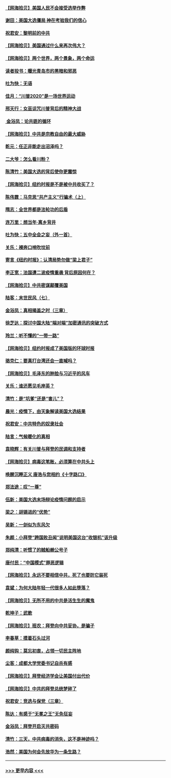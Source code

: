 #### [【网海拾贝】美国人民不会接受选举作弊](../pages/nsc993/n12528850.md?t=11070151) 
#### [谢田：美国大选僵局 神在考验我们的信心](../pages/nsc993/n12527932.md?t=11070151) 
#### [祝君安：黎明前的中共](../pages/nsc993/n12524071.md?t=11070151) 
#### [【网海拾贝】美国通过什么来再次伟大？](../pages/nsc993/n12523844.md?t=11070151) 
#### [【网海拾贝】两个世界，两个景象，两个命运](../pages/nsc993/n12521419.md?t=11070151) 
#### [读者投书：曝光青岛市的黑暗和邪恶](../pages/nsc993/n12520988.md?t=11070151) 
#### [吐为快：无语](../pages/nsc993/n12518588.md?t=11070151) 
#### [佳月：“川普2020”是一场世界运动](../pages/nsc993/n12518581.md?t=11070151) 
#### [邢天行：女巫诅咒川普背后的精神大战](../pages/nsc993/n12517257.md?t=11070151) 
#### [ 金浴凤：论共匪的循环](../pages/nsc993/n12517133.md?t=11070151) 
#### [【网海拾贝】中共是宗教自由的最大威胁](../pages/nsc993/n12516879.md?t=11070151) 
#### [乾元：任正非能走出沼泽吗？](../pages/nsc993/n12515831.md?t=11070151) 
#### [二大爷：怎么看川粉？](../pages/nsc993/n12515820.md?t=11070151) 
#### [陈清竹：美国大选的背后使你更震惊](../pages/nsc993/n12515589.md?t=11070151) 
#### [【网海拾贝】纽约时报是不是被中共收买了？](../pages/nsc993/n12515122.md?t=11070151) 
#### [陈伟霆：马克思“共产主义”行骗术（上）](../pages/nsc993/n12510217.md?t=11070151) 
#### [隋志：全世界都是法轮功的后盾](../pages/nsc993/n12510636.md?t=11070151) 
#### [连万里：想当年‧离乡背井](../pages/nsc993/n12510623.md?t=11070151) 
#### [吐为快：五中全会之妄（外一首）](../pages/nsc993/n12510470.md?t=11070151) 
#### [关乐：裸奔口哨吹坟前](../pages/nsc993/n12510403.md?t=11070151) 
#### [寄言《纽约时报》：认清局势勿做“梁上君子”](../pages/nsc993/n12510042.md?t=11070151) 
#### [李正宽：法国遭二波疫情重袭 背后原因何在？](../pages/nsc993/n12509971.md?t=11070151) 
#### [【网海拾贝】中共密谋颠覆美国](../pages/nsc993/n12509816.md?t=11070151) 
#### [陆客：末世民风（七）](../pages/nsc993/n12507822.md?t=11070151) 
#### [金浴凤：真相揭盖之时（三章）](../pages/nsc993/n12507804.md?t=11070151) 
#### [徐芝达：探讨中国大陆“端对端”加密通讯的突破方式](../pages/nsc993/n12507682.md?t=11070151) 
#### [玲兰：听不懂的“一带一路”](../pages/nsc993/n12507669.md?t=11070151) 
#### [【网海拾贝】纽约时报成了美国版的环球时报](../pages/nsc993/n12507053.md?t=11070151) 
#### [骆克仁：要真打台湾还会一直喊吗？](../pages/nsc993/n12506843.md?t=11070151) 
#### [【网海拾贝】毛泽东的肿脸与习近平的风车](../pages/nsc993/n12504537.md?t=11070151) 
#### [关乐：谁还愿见毛岸英？](../pages/nsc993/n12503866.md?t=11070151) 
#### [清竹：是“坑爹”还是“害儿”？](../pages/nsc993/n12503034.md?t=11070151) 
#### [晨光：疫情下，由天象解读美国大选结果](../pages/nsc993/n12502536.md?t=11070151) 
#### [祝君安：中共特色的奴隶社会](../pages/nsc993/n12501529.md?t=11070151) 
#### [陆言：气候暖化的真相](../pages/nsc993/n12501183.md?t=11070151) 
#### [袁晓辉：有关川普与拜登的民调和支持者](../pages/nsc993/n12500433.md?t=11070151) 
#### [【网海拾贝】病毒这笔账，必须算在中共头上](../pages/nsc993/n12500320.md?t=11070151) 
#### [唤醒沉睡正义 唐浩与您相约《十字路口》](../pages/nsc993/n12497980.md?t=11070151) 
#### [郑法途：叹“一尊”](../pages/nsc993/n12498837.md?t=11070151) 
#### [伍新：美国大选末场辩论疫情问题的启示](../pages/nsc993/n12498829.md?t=11070151) 
#### [梁之：胡锡进的“优势”](../pages/nsc993/n12498780.md?t=11070151) 
#### [吴新：一剑似为东风欠](../pages/nsc993/n12498772.md?t=11070151) 
#### [朱颜：小拜登“跨国败丑闻”说明美国这台“收银机”该升级](../pages/nsc993/n12498731.md?t=11070151) 
#### [郑纯清：听惯了的贼船艄公号子](../pages/nsc993/n12498721.md?t=11070151) 
#### [唐付民：“中国模式”罪恶逻辑](../pages/nsc993/n12498310.md?t=11070151) 
#### [【网海拾贝】永远不要相信中共，死了也要防它装死](../pages/nsc993/n12498162.md?t=11070151) 
#### [袁斌：为何大陆年轻一代很多人如此堕落？](../pages/nsc993/n12495696.md?t=11070151) 
#### [【网海拾贝】无所不用的中共是活生生的魔鬼](../pages/nsc993/n12495621.md?t=11070151) 
#### [乾坤子：武歌](../pages/nsc993/n12493391.md?t=11070151) 
#### [【网海拾贝】班农：拜登向中共妥协，是骗子](../pages/nsc993/n12492877.md?t=11070151) 
#### [李春草：摸着石头过河](../pages/nsc993/n12491121.md?t=11070151) 
#### [颜纯钩：莫忘初衷，占领一切民主阵地](../pages/nsc993/n12490965.md?t=11070151) 
#### [尘客：成都大学党委书记自杀有感](../pages/nsc993/n12490950.md?t=11070151) 
#### [【网海拾贝】拜登经济学会让美国付出代价](../pages/nsc993/n12489662.md?t=11070151) 
#### [【网海拾贝】中共的拜登总统梦碎了](../pages/nsc993/n12487896.md?t=11070151) 
#### [祝君安：竞选与保党（三章）](../pages/nsc993/n12487258.md?t=11070151) 
#### [陈达：有感于“无冕之王”无免狂妄](../pages/nsc993/n12485133.md?t=11070151) 
#### [金浴凤：拜登开启灭共密码](../pages/nsc993/n12485125.md?t=11070151) 
#### [清竹：三天，中共病毒的消失，这不是神迹吗？](../pages/nsc993/n12485027.md?t=11070151) 
#### [浩然：美国为何会先放华为一条生路？](../pages/nsc993/n12484997.md?t=11070151) 

----
#### [ >>> 更早内容 <<< ](../indexes/nsc993-earlier.md)
